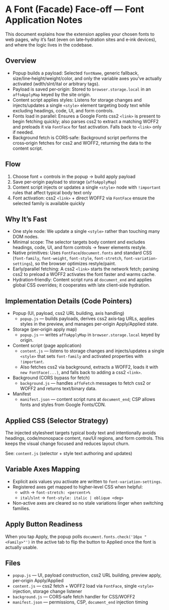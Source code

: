 # A Font (Facade) Face‑off — Font Application Notes

This document explains how the extension applies your chosen fonts to web pages, why it’s fast (even on late‑hydration sites and e‑ink devices), and where the logic lives in the codebase.

## Overview

- Popup builds a payload: Selected `fontName`, generic fallback, size/line‑height/weight/color, and only the variable axes you’ve actually activated (wdth/slnt/ital or arbitrary tags).
- Payload is saved per‑origin: Stored to `browser.storage.local` in an `affoApplyMap` keyed by the site origin.
- Content script applies styles: Listens for storage changes and injects/updates a single `<style>` element targeting body text while excluding headings, code, UI, and form controls.
- Fonts load in parallel: Ensures a Google Fonts css2 `<link>` is present to begin fetching quickly; also parses css2 to extract a matching WOFF2 and preloads it via `FontFace` for fast activation. Falls back to `<link>` only if needed.
- Background fetch is CORS‑safe: Background script performs the cross‑origin fetches for css2 and WOFF2, returning the data to the content script.

## Flow

1) Choose font + controls in the popup → build apply payload
2) Save per‑origin payload to storage (`affoApplyMap`)
3) Content script injects or updates a single `<style>` node with `!important` rules that affect typical body text only
4) Font activation: css2 `<link>` + direct WOFF2 via `FontFace` ensure the selected family is available quickly

## Why It’s Fast

- One style node: We update a single `<style>` rather than touching many DOM nodes.
- Minimal scope: The selector targets body content and excludes headings, code, UI, and form controls → fewer elements restyle.
- Native primitives: Uses `FontFace`/`document.fonts` and standard CSS (`font-family`, `font-weight`, `font-style`, `font-stretch`, `font-variation-settings`), so the browser optimizes restyle/paint.
- Early/parallel fetching: A css2 `<link>` starts the network fetch; parsing css2 to preload a WOFF2 activates the font faster and warms cache.
- Hydration‑friendly: Content script runs at `document_end` and applies global CSS overrides; it cooperates with late client‑side hydration.

## Implementation Details (Code Pointers)

- Popup (UI, payload, css2 URL building, axis handling)
  - `popup.js` — builds payloads, derives css2 axis‑tag URLs, applies styles in the preview, and manages per‑origin Apply/Applied state.
- Storage (per‑origin apply map)
  - `popup.js` — writes `affoApplyMap` in `browser.storage.local` keyed by origin.
- Content script (page application)
  - `content.js` — listens to storage changes and injects/updates a single `<style>` that sets `font-family` and activated properties with `!important`.
  - Also fetches css2 via background, extracts a WOFF2, loads it with `new FontFace(...)`, and falls back to adding a css2 `<link>`.
- Background (CORS bypass for fetch)
  - `background.js` — handles `affoFetch` messages to fetch css2 or WOFF2 and returns text/binary data.
- Manifest
  - `manifest.json` — content script runs at `document_end`; CSP allows fonts and styles from Google Fonts/CDN.

## Applied CSS (Selector Strategy)

The injected stylesheet targets typical body text and intentionally avoids headings, code/monospace content, nav/UI regions, and form controls. This keeps the visual change focused and reduces layout churn.

See: `content.js` (selector + style text authoring and updates)

## Variable Axes Mapping

- Explicit axis values you activate are written to `font-variation-settings`.
- Registered axes get mapped to higher‑level CSS when helpful:
  - `wdth` → `font-stretch: <percent>%`
  - `ital`/`slnt` → `font-style: italic | oblique <deg>`
- Non‑active axes are cleared so no stale variations linger when switching families.

## Apply Button Readiness

When you tap Apply, the popup polls `document.fonts.check('16px "<Family>"')` in the active tab to flip the button to Applied once the font is actually usable.

## Files

- `popup.js` — UI, payload construction, css2 URL building, preview apply, per‑origin Apply/Applied
- `content.js` — css2 fetch + WOFF2 load via `FontFace`, single `<style>` injection, storage change listener
- `background.js` — CORS‑safe fetch handler for CSS/WOFF2
- `manifest.json` — permissions, CSP, `document_end` injection timing

